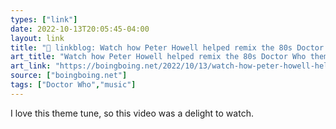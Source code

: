 ```yaml
---
types: ["link"]
date: 2022-10-13T20:05:45-04:00
layout: link
title: "🔗 linkblog: Watch how Peter Howell helped remix the 80s Doctor Who theme'"
art_title: "Watch how Peter Howell helped remix the 80s Doctor Who theme"
art_link: "https://boingboing.net/2022/10/13/watch-how-peter-howell-helped-remix-the-80s-doctor-who-theme.html"
source: ["boingboing.net"]
tags: ["Doctor Who","music"]
---
```

I love this theme tune, so this video was a delight to watch.
 
